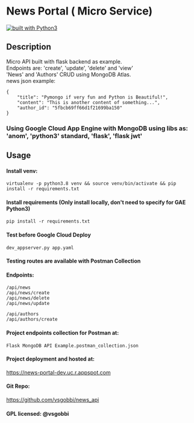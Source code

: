 # News Portal ( Micro Service)
[![built with Python3](https://img.shields.io/badge/built%20with-Python3-red.svg)](https://www.python.org/)

## Description
Micro API built with flask backend as example. <br>
Endpoints are: 'create', 'update', 'delete' and 'view' <br>
'News' and 'Authors' CRUD using MongoDB Atlas. <br>
news json example:
```
{
    "title": "Pymongo if very fun and Python is Beautiful!",
    "content": "This is another content of something...",
    "author_id": "5fbcb69ff66d1f21699ba150"
}
```
 

### Using Google Cloud App Engine with MongoDB using libs as: <br> 'anom', 'python3' standard, 'flask', 'flask jwt'

## **Usage**
#### Install venv:
```
virtualenv -p python3.8 venv && source venv/bin/activate && pip install -r requirements.txt 
```

#### Install requirements (Only install locally, don't need to specify for GAE Python3)
``` 
pip install -r requirements.txt
```

#### Test before Google Cloud Deploy
```
dev_appserver.py app.yaml
```

#### Testing routes are available with Postman Collection

#### Endpoints:
```
/api/news
/api/news/create
/api/news/delete
/api/news/update

/api/authors
/api/authors/create
```

#### Project endpoints collection for Postman at:
```
Flask MongoDB API Example.postman_collection.json
```

#### Project deployment and hosted at:

https://news-portal-dev.uc.r.appspot.com


#### Git Repo:
https://github.com/vsgobbi/news_api
#### GPL licensed: @vsgobbi

